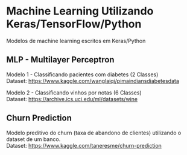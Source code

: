 # Machine Learning Utilizando Keras/TensorFlow/Python
Modelos de machine learning escritos em Keras/Python


## MLP - Multilayer Perceptron 
Modelo 1 - Classificando pacientes com diabetes (2 Classes)<br>
Dataset: https://www.kaggle.com/wanglaiqi/pimaindiansdiabetesdata<br>

Modelo 2 - Classificando vinhos por notas (6 Classes)<br>
Dataset: https://archive.ics.uci.edu/ml/datasets/wine<br>

## Churn Prediction
Modelo preditivo do churn (taxa de abandono de clientes) utilizando o dataset de um banco. <br>
Dataset: https://www.kaggle.com/taneresme/churn-prediction
